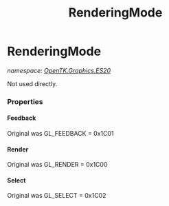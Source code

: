 ﻿---
title: RenderingMode
---

# RenderingMode
_namespace: [OpenTK.Graphics.ES20](N-OpenTK.Graphics.ES20.html)_

Not used directly.



### Properties

#### Feedback
Original was GL_FEEDBACK = 0x1C01
#### Render
Original was GL_RENDER = 0x1C00
#### Select
Original was GL_SELECT = 0x1C02

